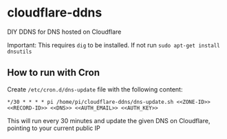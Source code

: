 # cloudflare-ddns
DIY DDNS for DNS hosted on Cloudflare

Important: This requires `dig` to be installed. If not run `sudo apt-get install dnsutils`

## How to run with Cron
Create `/etc/cron.d/dns-update` file with the following content: 
```
*/30 * * * * pi /home/pi/cloudflare-ddns/dns-update.sh <<ZONE-ID>> <<RECORD-ID>> <<DNS>> <<AUTH_EMAIL>> <<AUTH_KEY>>
```
This will run every 30 minutes and update the given DNS on Cloudflare, pointing to your current public IP
